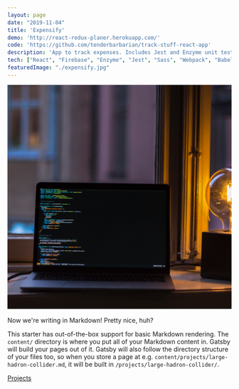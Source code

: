 ```yaml
---
layout: page
date: "2019-11-04"
title: 'Expensify'
demo: 'http://react-redux-planer.herokuapp.com/'
code: 'https://github.com/tenderbarbarian/track-stuff-react-app'
description: 'App to track expenses. Includes Jest and Enzyme unit tests. Requires Google authentication to access.'
tech: ["React", "Firebase", "Enzyme", "Jest", "Sass", "Webpack", "Babel"]
featuredImage: "./expensify.jpg"
---
```



![Expensify](./expensify.jpg)

Now we're writing in Markdown! Pretty nice, huh?

This starter has out-of-the-box support for basic Markdown rendering. The `content/` directory is where you put all of your Markdown content in. Gatsby will build your pages out of it. Gatsby will also follow the directory structure of your files too, so when you store a page at e.g. `content/projects/large-hadron-collider.md`, it will be built in `/projects/large-hadron-collider/`.

[Projects](/projects/)


